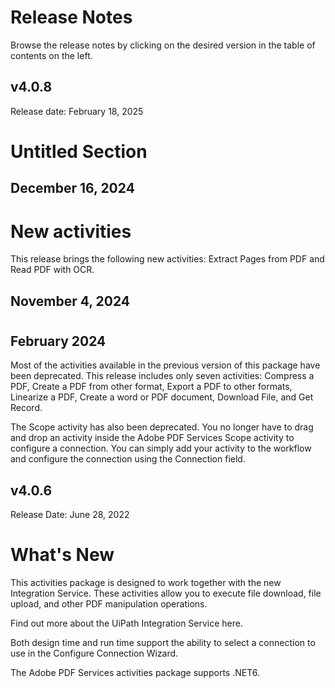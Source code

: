 ﻿# Release Notes

Browse the release notes by clicking on the desired version in the table of contents on
            the left.

## v4.0.8

Release date: February 18, 2025

# Untitled Section


## December 16, 2024

# New activities

This release brings the following new activities: Extract Pages from PDF and
                    Read PDF with OCR.


## November 4, 2024

#


## February 2024

Most of the activities available in the previous version of this package have been
            deprecated. This release includes only seven activities: Compress a PDF, Create a PDF
            from other format, Export a PDF to other formats, Linearize a PDF, Create a word or PDF
            document, Download File, and Get Record.

The Scope activity has also been deprecated. You no longer have to drag and drop an
            activity inside the Adobe PDF Services Scope activity to configure a connection. You can
            simply add your activity to the workflow and configure the connection using the
                Connection field.


## v4.0.6

Release Date: June 28, 2022

# What's New

This activities package is designed to work together with the new Integration Service. These activities allow you to execute file download, file upload, and other PDF manipulation operations.

Find out more about the UiPath Integration Service here.

Both design time and run time support the ability to select a connection to use in the Configure Connection Wizard.

The Adobe PDF Services activities package supports .NET6.

